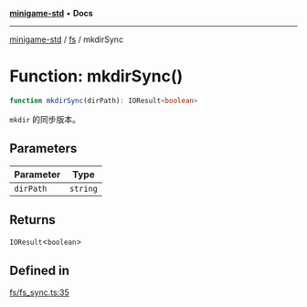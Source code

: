 [**minigame-std**](../../../README.md) • **Docs**

***

[minigame-std](../../../README.md) / [fs](../README.md) / mkdirSync

# Function: mkdirSync()

```ts
function mkdirSync(dirPath): IOResult<boolean>
```

`mkdir` 的同步版本。

## Parameters

| Parameter | Type |
| ------ | ------ |
| `dirPath` | `string` |

## Returns

`IOResult`\<`boolean`\>

## Defined in

[fs/fs\_sync.ts:35](https://github.com/JiangJie/minigame-std/blob/1d046e44c5931182cced8ad59c3bf51847c8ead7/src/std/fs/fs_sync.ts#L35)
